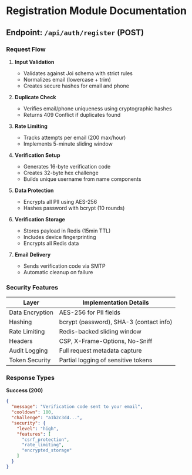 # Registration Module Documentation

## Endpoint: `/api/auth/register` (POST)

### Request Flow
1. **Input Validation**
   - Validates against Joi schema with strict rules
   - Normalizes email (lowercase + trim)
   - Creates secure hashes for email and phone

2. **Duplicate Check**
   - Verifies email/phone uniqueness using cryptographic hashes
   - Returns 409 Conflict if duplicates found

3. **Rate Limiting**
   - Tracks attempts per email (200 max/hour)
   - Implements 5-minute sliding window

4. **Verification Setup**
   - Generates 16-byte verification code
   - Creates 32-byte hex challenge
   - Builds unique username from name components

5. **Data Protection**
   - Encrypts all PII using AES-256
   - Hashes password with bcrypt (10 rounds)

6. **Verification Storage**
   - Stores payload in Redis (15min TTL)
   - Includes device fingerprinting
   - Encrypts all Redis data

7. **Email Delivery**
   - Sends verification code via SMTP
   - Automatic cleanup on failure

### Security Features
| Layer               | Implementation Details |
|---------------------|-----------------------|
| Data Encryption     | AES-256 for PII fields |
| Hashing             | bcrypt (password), SHA-3 (contact info) |
| Rate Limiting       | Redis-backed sliding window |
| Headers             | CSP, X-Frame-Options, No-Sniff |
| Audit Logging       | Full request metadata capture |
| Token Security      | Partial logging of sensitive tokens |

### Response Types

**Success (200)**
```json
{
  "message": "Verification code sent to your email",
  "cooldown": 180,
  "challenge": "a1b2c3d4...",
  "security": {
    "level": "high",
    "features": [
      "csrf_protection",
      "rate_limiting", 
      "encrypted_storage"
    ]
  }
}